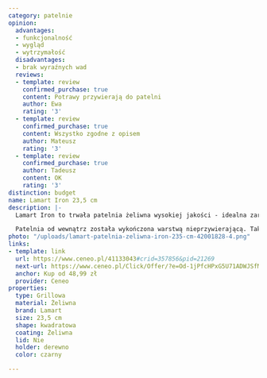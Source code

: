 ```yaml
---
category: patelnie
opinion:
  advantages:
  - funkcjonalność
  - wygląd
  - wytrzymałość
  disadvantages:
  - brak wyraźnych wad
  reviews:
  - template: review
    confirmed_purchase: true
    content: Potrawy przywierają do patelni
    author: Ewa
    rating: '3'
  - template: review
    confirmed_purchase: true
    content: Wszystko zgodne z opisem
    author: Mateusz
    rating: '3'
  - template: review
    confirmed_purchase: true
    author: Tadeusz
    content: OK
    rating: '3'
distinction: budget
name: Lamart Iron 23,5 cm
description: |-
  Lamart Iron to trwała patelnia żeliwna wysokiej jakości - idealna zarówno do smażenia, jak i grillowania potraw. Wewnętrzna, jak i zewnętrzna warstwa patelni jest odporna na różnego rodzaju pęknięcia, otarcia i zarysowania. Naczynie cechuje się wytrzymałością na działanie wysokich temperatur i podczas pracy potrafi osiągnąć nawet do 280 °C.

  Patelnia od wewnątrz została wykończona warstwą nieprzywierającą. Takie rozwiązanie jest nie tylko gwarancją wysokiego komfortu gotowania, ale również pozwala zapobiec przypaleniu dna naczynia w trakcie i świeżo po zakończeniu smażenia. To umożliwia przygotowanie smacznych potraw bez użycia tłuszczu. Wysoka jakość żeliwa wykorzystywanego do produkcji patelni gwarantuje odporność zarówno na odczyny chemiczne, jak i uszkodzenia mechaniczne. Równomiernemu rozłożeniu ciężaru i jego stabilnemu trzymaniu pomagają uchwyty zamontowane na dwóch przeciwnych końcach patelni. Dzięki temu naczynie jest jednocześnie praktyczne i wygodne w użyciu.
photo: "/uploads/lamart-patelnia-zeliwna-iron-235-cm-42001828-4.png"
links:
- template: link
  url: https://www.ceneo.pl/41133043#crid=357856&pid=21269
  next-url: https://www.ceneo.pl/Click/Offer/?e=Od-1jPfcHPxG5U71ADWJSfM2Ak8_suKPDJ8ArxnnHpeyzOdk9C4MfQvyR46g-YiGhy_o0Nng4cn3RzqEFpCYiE-kAKwSmtHIsaYT8fKTU7qJJJP-KdjBlr2ZfquHJohYxJ9QbgaNo2NvRUIb7cy2ed6YsA-VCLDs-xQocII8y-HvRzDTjJnX6zBlrO8MXHKBlWg8VDudMwQkmh2jOsgeYK2JusPujQf_twMeX8C3q71xdIfQlk7UgqJHdH44kxBUbe9BlANQ-1J_T62qTgvelik004JFDstpOXhc5iODnwyj7u3f5ntAXTKqJd_AWN7aEDhq7iTphRr5ubOyFrSrCqVQTMJZBQ3dUvygVVcStkEtsJZvPn2O2nBDhrK0D0_lxyjrRM0U1xCxJel36FcxEO1Oq3oHCGvruvc79ZfoB2ZDVFaK8py6c0jaGf4wunyP7mcg1XCI4vXLWkEpsLmeXWHyhv8zCL5m&a=2&rc=notset
  anchor: Kup od 48,99 zł
  provider: Ceneo
properties:
  type: Grillowa
  material: Żeliwna
  brand: Lamart
  size: 23,5 cm
  shape: kwadratowa
  coating: Żeliwna
  lid: Nie
  holder: derewno
  color: czarny

---
```

